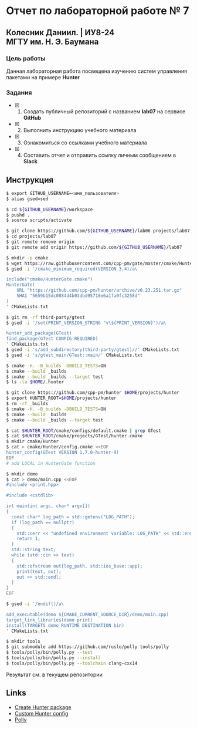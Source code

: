 # Отчет по лабораторной работе № 7
## Колесник Даниил. | ИУ8-24 <br> МГТУ им. Н. Э. Баумана

### Цель работы

Данная лабораторная работа посвещена изучению систем управления пакетами на примере **Hunter**

### Задания

- [x] 1. Создать публичный репозиторий с названием **lab07** на сервисе **GitHub**
- [x] 2. Выполнить инструкцию учебного материала
- [x] 3. Ознакомиться со ссылками учебного материала
- [x] 4. Составить отчет и отправить ссылку личным сообщением в **Slack**

## Инструкция

```sh
$ export GITHUB_USERNAME=<имя_пользователя>
$ alias gsed=sed
```

```sh
$ cd ${GITHUB_USERNAME}/workspace
$ pushd .
$ source scripts/activate
```

```sh
$ git clone https://github.com/${GITHUB_USERNAME}/lab06 projects/lab07
$ cd projects/lab07
$ git remote remove origin
$ git remote add origin https://github.com/${GITHUB_USERNAME}/lab07
```

```sh
$ mkdir -p cmake
$ wget https://raw.githubusercontent.com/cpp-pm/gate/master/cmake/HunterGate.cmake -O cmake/HunterGate.cmake
$ gsed -i '/cmake_minimum_required(VERSION 3.4)/a\

include("cmake/HunterGate.cmake")
HunterGate(
    URL "https://github.com/cpp-pm/hunter/archive/v0.23.251.tar.gz"
    SHA1 "5659b15dc0884d4b03dbd95710e6a1fa0fc3258d"
)
' CMakeLists.txt
```

```sh
$ git rm -rf third-party/gtest
$ gsed -i '/set(PRINT_VERSION_STRING "v\${PRINT_VERSION}")/a\

hunter_add_package(GTest)
find_package(GTest CONFIG REQUIRED)
' CMakeLists.txt
$ gsed -i 's/add_subdirectory(third-party/gtest)//' CMakeLists.txt
$ gsed -i 's/gtest_main/GTest::main/' CMakeLists.txt
```

```sh
$ cmake -H. -B_builds -DBUILD_TESTS=ON
$ cmake --build _builds
$ cmake --build _builds --target test
$ ls -la $HOME/.hunter
```

```sh
$ git clone https://github.com/cpp-pm/hunter $HOME/projects/hunter
$ export HUNTER_ROOT=$HOME/projects/hunter
$ rm -rf _builds
$ cmake -H. -B_builds -DBUILD_TESTS=ON
$ cmake --build _builds
$ cmake --build _builds --target test
```

```sh
$ cat $HUNTER_ROOT/cmake/configs/default.cmake | grep GTest
$ cat $HUNTER_ROOT/cmake/projects/GTest/hunter.cmake
$ mkdir cmake/Hunter
$ cat > cmake/Hunter/config.cmake <<EOF
hunter_config(GTest VERSION 1.7.0-hunter-9)
EOF
# add LOCAL in HunterGate function
```

```sh
$ mkdir demo
$ cat > demo/main.cpp <<EOF
#include <print.hpp>

#include <cstdlib>

int main(int argc, char* argv[])
{
  const char* log_path = std::getenv("LOG_PATH");
  if (log_path == nullptr)
  {
    std::cerr << "undefined environment variable: LOG_PATH" << std::endl;
    return 1;
  }
  std::string text;
  while (std::cin >> text)
  {
    std::ofstream out{log_path, std::ios_base::app};
    print(text, out);
    out << std::endl;
  }
}
EOF

$ gsed -i '/endif()/a\

add_executable(demo ${CMAKE_CURRENT_SOURCE_DIR}/demo/main.cpp)
target_link_libraries(demo print)
install(TARGETS demo RUNTIME DESTINATION bin)
' CMakeLists.txt
```

```sh
$ mkdir tools
$ git submodule add https://github.com/ruslo/polly tools/polly
$ tools/polly/bin/polly.py --test
$ tools/polly/bin/polly.py --install
$ tools/polly/bin/polly.py --toolchain clang-cxx14
```

Результат см. в текущем репозитории

## Links

- [Create Hunter package](https://docs.hunter.sh/en/latest/creating-new/create.html)
- [Custom Hunter config](https://github.com/ruslo/hunter/wiki/example.custom.config.id)
- [Polly](https://github.com/ruslo/polly)
